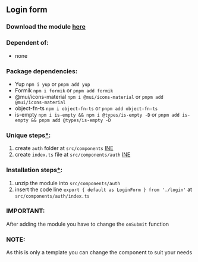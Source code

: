 ## Login form

### Download the module [here](https://drive.google.com/uc?id=11tZbwOgR-YJWI9IxvsDQMIIak45LX1hE&export=download)

### Dependent of:
- none

### Package dependencies:
- Yup `npm i yup` or `pnpm add yup`
- Formik `npm i formik` or `pnpm add formik`
- @mui/icons-material `npm i @mui/icons-material` or `pnpm add @mui/icons-material`
- object-fn-ts `npm i object-fn-ts` or `pnpm add object-fn-ts`
- is-empty `npm i is-empty && npm i @types/is-empty -D` or `pnpm add is-empty && pnpm add @types/is-empty -D`

### Unique steps[*](https://github.com/Braint-Tech/template-web#unique-steps):
1. create `auth` folder at `src/components` [INE](https://github.com/Braint-Tech/template-web#ine)
1. create `index.ts` file at `src/components/auth` [INE](https://github.com/Braint-Tech/template-web#ine)

### Installation steps[*](https://github.com/Braint-Tech/template-web#installation-steps):
1. unzip the module into `src/components/auth`
1. insert the code line `export { default as LoginForm } from './login'` at `src/components/auth/index.ts`

### IMPORTANT:
After adding the module you have to change the `onSubmit` function

### NOTE:
As this is only a template you can change the component to suit your needs